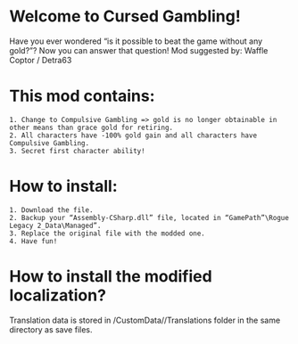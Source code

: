 # Welcome to Cursed Gambling!
Have you ever wondered “is it possible to beat the game without any gold?”? Now you can answer that question!
Mod suggested by: Waffle Coptor / Detra63

# This mod contains:
    1. Change to Compulsive Gambling => gold is no longer obtainable in other means than grace gold for retiring.
    2. All characters have -100% gold gain and all characters have Compulsive Gambling.
    3. Secret first character ability!

# How to install:
    1. Download the file.
    2. Backup your “Assembly-CSharp.dll” file, located in “GamePath”\Rogue Legacy 2_Data\Managed”.
    3. Replace the original file with the modded one.
    4. Have fun!

# How to install the modified localization?
Translation data is stored in /CustomData/<Platform>/Translations folder in the same directory as save files.